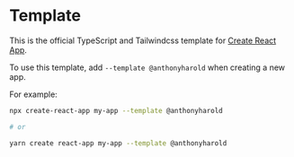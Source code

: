 # Template

This is the official TypeScript and Tailwindcss template for [Create React App](https://github.com/facebook/create-react-app).

To use this template, add `--template @anthonyharold` when creating a new app.

For example:

```sh
npx create-react-app my-app --template @anthonyharold

# or

yarn create react-app my-app --template @anthonyharold
```


